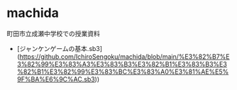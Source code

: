 # machida
町田市立成瀬中学校での授業資料
- [ジャンケンゲームの基本.sb3] (https://github.com/IchiroSengoku/machida/blob/main/%E3%82%B7%E3%82%99%E3%83%A3%E3%83%B3%E3%82%B1%E3%83%B3%E3%82%B1%E3%82%99%E3%83%BC%E3%83%A0%E3%81%AE%E5%9F%BA%E6%9C%AC.sb3))
